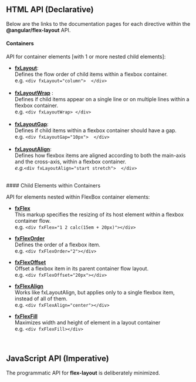 ## HTML API (Declarative)

Below are the links to the documentation pages for each directive within the **@angular/flex-layout** API.

#### Containers

API for container elements [with 1 or more nested child elements]:

* **[fxLayout]()**: <br/>Defines the flow order of child items within a flexbox container.<br/>e.g. `<div fxLayout="column">  </div>`<br/>&nbsp;
* **[fxLayoutWrap]()**  : <br/>Defines if child items appear on a single line or on multiple lines within a flexbox container.<br/>e.g. `<div fxLayoutWrap> </div>`<br/>&nbsp;
* **[fxLayoutGap]()**:<br/>Defines if child items within a flexbox container should have a gap. <br/>e.g. `<div fxLayoutGap="10px">  </div>`<br/>&nbsp;
* **[fxLayoutAlign]()**:<br/>Defines how flexbox items are aligned according to both the main-axis and the cross-axis, within a flexbox container. <br/>*e.g.*`<div fxLayoutAlign="start stretch">  </div>`


<br/>
#### Child Elements within Containers

API for elements nested within FlexBox container elements:

* **[fxFlex](https://github.com/angular/flex-layout/wiki/fxFlex-API)**<br/>This markup specifies the resizing of its host element within a flexbox container flow.<br/>e.g. `<div fxFlex="1 2 calc(15em + 20px)"></div>`

* **[fxFlexOrder]()**<br/>Defines the order of a flexbox item. <br/>e.g. `<div fxFlexOrder="2"></div>`

* **[fxFlexOffset]()**<br/>Offset a flexbox item in its parent container flow layout. <br/>e.g. `<div fxFlexOffset="20px"></div>`

* **[fxFlexAlign]()**<br/>Works like fxLayoutAlign, but applies only to a single flexbox item, instead of all of them. <br/>e.g. `<div fxFlexAlign="center"></div>`

* **[fxFlexFill]()**<br/> Maximizes width and height of element in a layout container <br/>e.g. `<div fxFlexFill></div>`




<br/>

## JavaScript API (Imperative)

The programmatic API for **flex-layout** is deliberately minimized. 


